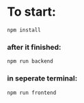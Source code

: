 # To start:

`npm install`

### after it finished:

`npm run backend`

### in seperate terminal:

`npm run frontend`
